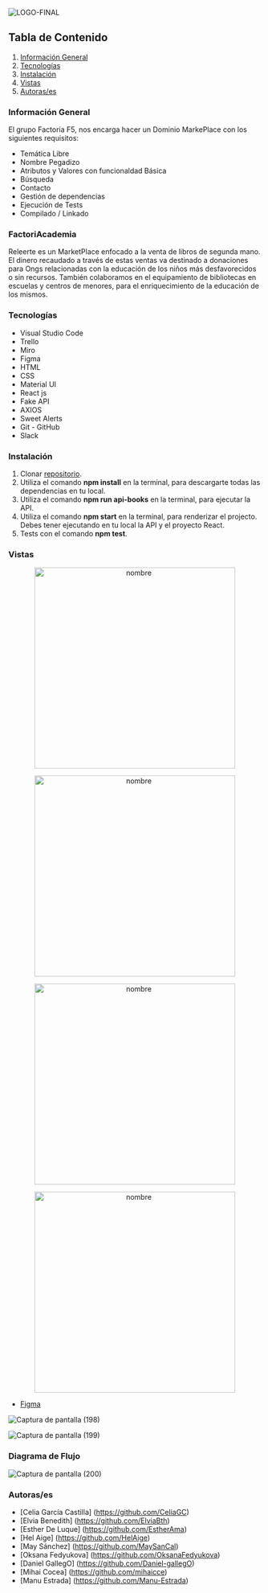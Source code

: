 ![LOGO-FINAL](https://...)

## Tabla de Contenido
1. [Información General](#Info-General)
2. [Tecnologías](#Tecnologías)
3. [Instalación](#Instalación)
4. [Vistas](#Vistas)
5. [Autoras/es](#Autoras/es)

### Información General

El grupo Factoria F5, nos encarga hacer un Dominio MarkePlace con los siguientes requisitos:
- Temática Libre
- Nombre Pegadizo
- Atributos y Valores con funcionaldad Básica
- Búsqueda
- Contacto
- Gestión de dependencias
- Ejecución de Tests
- Compilado / Linkado

### FactoriAcademia

Releerte es un MarketPlace enfocado a la venta de libros de segunda mano.
El dinero recaudado a través de estas ventas va destinado a donaciones para Ongs relacionadas con la educación de los niños más desfavorecidos o sin recursos.
También colaboramos en el equipamiento de bibliotecas en escuelas y centros de menores, para el enriquecimiento de la educación de los mismos.


### Tecnologías
- Visual Studio Code
- Trello
- Miro
- Figma
- HTML
- CSS
- Material UI
- React js
- Fake API
- AXIOS
- Sweet Alerts
- Git - GitHub
- Slack



### Instalación
1. Clonar [repositorio](https://github.com/HackF5Equipo10/releerte).
2. Utiliza el comando <strong>npm install</strong> en la terminal, para descargarte todas las dependencias en tu local.
3. Utiliza el comando <strong>npm run api-books</strong> en la terminal, para ejecutar la API.
4. Utiliza el comando <strong>npm start</strong> en la terminal, para renderizar el projecto.
Debes tener ejecutando en tu local la API y el proyecto React.
5. Tests con el comando <strong>npm test</strong>. 



###  Vistas


<p align="center"><img width="400" alt="nombre" src="https://user-images.githubusercontent.com/116894398/220981437-2c1d2f32-bc43-45b8-a1ad-e6d1818a9003.png"></p>

<p align="center"><img width="400" alt="nombre" src="https://user-images.githubusercontent.com/116894398/221011616-482038e6-c960-4920-aa31-780290f7af85.png"></p>

<p align="center"><img width="400" alt="nombre" src="https://user-images.githubusercontent.com/116894398/221012346-43432757-f8ca-4b2e-ab09-d25f746e88e4.png"></p>

<p align="center"><img width="400" alt="nombre" src="https://user-images.githubusercontent.com/116894398/221012780-071e3d09-fa88-427f-a99a-72978e09321a.png"></p>

  
  




- [Figma](https://www.figma.com/file/5GmAf7RU2kgx6R98ziE2Jm/ReLeerte?node-id=0%3A1&t=E8mfbBSeBy2SelRx-0)


![Captura de pantalla (198)](https://user-images.githubusercontent.com/116894398/221013672-933627b7-9aa4-4236-b270-739d1ae38fb9.png)


![Captura de pantalla (199)](https://user-images.githubusercontent.com/116894398/221014159-c4655fa6-ea65-473e-bdba-50307264bf4d.png)




### Diagrama de Flujo


![Captura de pantalla (200)](https://user-images.githubusercontent.com/116894398/221014919-30715fed-1b91-4c44-a7da-72353749cd41.png)





### Autoras/es
- [Celia García Castilla] (https://github.com/CeliaGC)
- [Elvia Benedith] (https://github.com/ElviaBth)
- [Esther De Luque] (https://github.com/EstherAma)
- [Hel Aige] (https://github.com/HelAige)
- [May Sánchez] (https://github.com/MaySanCal)
- [Oksana Fedyukova] (https://github.com/OksanaFedyukova)
- [Daniel GallegO] (https://github.com/Daniel-gallegO)
- [Mihai Cocea] (https://github.com/mihaicce)
- [Manu Estrada] (https://github.com/Manu-Estrada)


  
  
  
